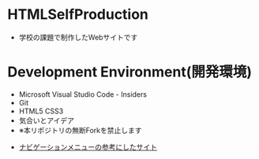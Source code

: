 # HTMLSelfProduction
- 学校の課題で制作したWebサイトです
# Development Environment(開発環境)
- Microsoft Visual Studio Code - Insiders
- Git
- HTML5 CSS3
- 気合いとアイデア
- ※本リポジトリの無断Forkを禁止します<p>
- [ナビゲーションメニューの参考にしたサイト](https://kodocode.net/design-css-navigation/)</p>